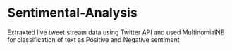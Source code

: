 # Sentimental-Analysis
Extraxted live tweet stream data using Twitter API and used MultinomialNB for classification of text as Positive and Negative sentiment
